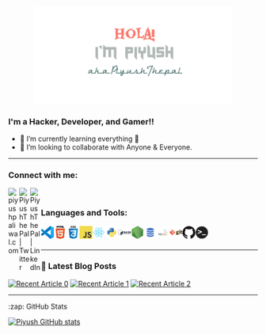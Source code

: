 <p align="center"><a href="https://piyushpaliwal.com"><img width="80%" src="./name2.png" /></a></p>

### I'm a Hacker, Developer, and Gamer!!

- 🌱 I’m currently learning everything 🤣
- 👯 I’m looking to collaborate with Anyone & Everyone.

<!-- - 🔭 I just launched my first course: [Become A VS Code SuperHero!][course]!
- 🥅 2020 Goals: Contribute more to Open Source projects
- ⚡ Fun fact: I love to draw and play guitar / drums -->

---

### Connect with me:

[<img align="left" alt="piyushpaliwal.com" width="22px" src="https://img.icons8.com/ios-glyphs/90/ffffff/globe--v1.png" />][website]
[<img align="left" alt="PiyushThePal | Twitter" width="22px" src="https://cdn.jsdelivr.net/gh/devicons/devicon/icons/twitter/twitter-original.svg" />][twitter]
[<img align="left" alt="PiyushThePal | LinkedIn" width="22px" src="https://cdn.jsdelivr.net/gh/devicons/devicon/icons/linkedin/linkedin-original.svg" />][linkedin]

<br />

### Languages and Tools:

<img align="left" alt="Visual Studio Code" width="26px" src="https://raw.githubusercontent.com/github/explore/80688e429a7d4ef2fca1e82350fe8e3517d3494d/topics/visual-studio-code/visual-studio-code.png" />
<img align="left" alt="HTML5" width="26px" src="https://raw.githubusercontent.com/github/explore/80688e429a7d4ef2fca1e82350fe8e3517d3494d/topics/html/html.png" />
<img align="left" alt="CSS3" width="26px" src="https://raw.githubusercontent.com/github/explore/80688e429a7d4ef2fca1e82350fe8e3517d3494d/topics/css/css.png" />
<img align="left" alt="JavaScript" width="26px" src="https://raw.githubusercontent.com/github/explore/80688e429a7d4ef2fca1e82350fe8e3517d3494d/topics/javascript/javascript.png" />
<img align="left" alt="React" width="26px" src="https://raw.githubusercontent.com/github/explore/80688e429a7d4ef2fca1e82350fe8e3517d3494d/topics/react/react.png" />
<img align="left" alt="Python" width="26px" src="https://raw.githubusercontent.com/github/explore/80688e429a7d4ef2fca1e82350fe8e3517d3494d/topics/python/python.png" />
<img align="left" alt="Bash" width="26px" src="https://raw.githubusercontent.com/github/explore/80688e429a7d4ef2fca1e82350fe8e3517d3494d/topics/bash/bash.png" />
<img align="left" alt="Node.js" width="26px" src="https://raw.githubusercontent.com/github/explore/80688e429a7d4ef2fca1e82350fe8e3517d3494d/topics/nodejs/nodejs.png" />
<img align="left" alt="SQL" width="26px" src="https://raw.githubusercontent.com/github/explore/80688e429a7d4ef2fca1e82350fe8e3517d3494d/topics/sql/sql.png" />
<img align="left" alt="MySQL" width="26px" src="https://raw.githubusercontent.com/github/explore/80688e429a7d4ef2fca1e82350fe8e3517d3494d/topics/mysql/mysql.png" />
<img align="left" alt="Git" width="26px" src="https://raw.githubusercontent.com/github/explore/80688e429a7d4ef2fca1e82350fe8e3517d3494d/topics/git/git.png" />
<img align="left" alt="GitHub" width="26px" src="https://raw.githubusercontent.com/github/explore/78df643247d429f6cc873026c0622819ad797942/topics/github/github.png" />
<img align="left" alt="Terminal" width="26px" src="https://raw.githubusercontent.com/github/explore/80688e429a7d4ef2fca1e82350fe8e3517d3494d/topics/terminal/terminal.png" />

<br />
<br />


<!-- ### 📺 Latest YouTube Videos -->

<!-- YOUTUBE:START -->
<!-- - [vscode.dev - VS Code In The Browser!!](https://www.youtube.com/watch?v=-5TFQjzEK-8) -->
<!-- - [STACKr News Weekly: Quit Everything & Start Over 🔃, Stop Procrastinating 🛑, Learn Svelte 🏫](https://www.youtube.com/watch?v=kDdvT8coKwc) -->
<!-- - [STACKr News Weekly: Quit Google 🚫, Authentication 🔐, Open Source 💪](https://www.youtube.com/watch?v=KxLgwLa8Aq8) -->
<!-- - [Top VS Code Updates | v1.61 Released!! | Tips & Tricks 2021 (Visual Studio Code)](https://www.youtube.com/watch?v=JHgbB0RW-50) -->
<!-- - [Simple Next.js User Login Authentication | 5 Steps in 5 Minutes! | Auth0](https://www.youtube.com/watch?v=jgKRnhJBfpQ) -->
<!-- YOUTUBE:END -->

<!-- ➡️ [more videos...](https://youtube.com/codestackr) -->


---

### 📕 Latest Blog Posts

<!-- BLOG-POST-LIST:START -->
<a target="_blank" href="https://github-readme-medium-recent-article.vercel.app/medium/@imantumorang/0"><img src="https://github-readme-medium-recent-article.vercel.app/medium/@piyush-paliwal/0" alt="Recent Article 0"></a>
<a target="_blank" href="https://github-readme-medium-recent-article.vercel.app/medium/@imantumorang/0"><img src="https://github-readme-medium-recent-article.vercel.app/medium/@piyush-paliwal/1" alt="Recent Article 1"></a>
<a target="_blank" href="https://github-readme-medium-recent-article.vercel.app/medium/@imantumorang/0"><img src="https://github-readme-medium-recent-article.vercel.app/medium/@piyush-paliwal/2" alt="Recent Article 2"></a>
<!-- BLOG-POST-LIST:END -->

---

<summary>:zap: GitHub Stats</summary>

[![Piyush GitHub stats](https://github-readme-stats.vercel.app/api?username=PiyushThePal&show_icons=true&theme=dark&hide_border=true)](https://github.com/anuraghazra/github-readme-stats)





[website]: https://piyushpaliwal.com
[twitter]: https://twitter.com/PiyushThePal
[instagram]: https://www.instagram.com/_piyush_paliwal_/
[linkedin]: https://www.linkedin.com/in/piyush--paliwal/
